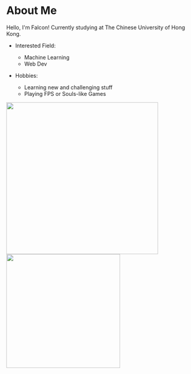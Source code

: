 # About Me

Hello, I'm Falcon! Currently studying at The Chinese University of Hong Kong.

* Interested Field:
  * Machine Learning
  * Web Dev

* Hobbies: 
  * Learning new and challenging stuff
  * Playing FPS or Souls-like Games  

<p>
 <a href="https://github.com/FAL0258">
  <img src="https://github-readme-stats-sigma-five.vercel.app/api?username=FAL0258&show_icons=true&theme=vision-friendly-dark&include_all_commits=true&count_private=true" width="400px">
  
  <img src="https://github-readme-stats-eight-theta.vercel.app/api/top-langs/?username=FAL0258&layout=compact&langs_count=8&theme=vision-friendly-dark" width="300px">
 </a>
</p>

<!-- Last updated: 25 Jul 2023--/>
